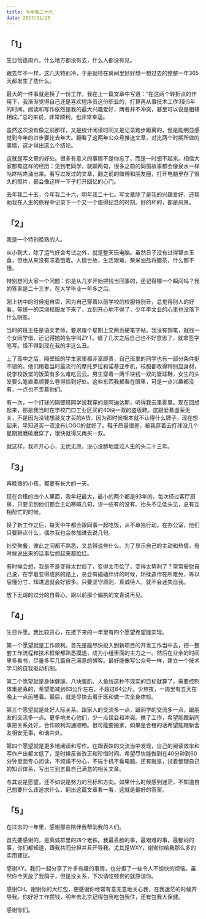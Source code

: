 ```yaml
---
title: 今年我二十六
data: 2017/11/25
---
```


## 「1」



生日恰逢周六，什么地方都没有去，什么人都没有见。



跟去年不一样，这几天特别冷，于是就待在房间里好好想一想过去的整整一年365天都发生了些什么。



最大的一件事就是换了一份工作。我在上一篇文章中写道：“在这两个转折点的作用下，我渐渐觉得自己还是喜欢程序员这份职业的，打算再从事技术工作3到5年的时间。阅读和写作依然是我的最大兴趣爱好，两者并不冲突，甚至可以说是相辅相成。”总的来说，非常顺利，也非常幸运。



虽然这次没有像之前那样，又是统计阅读时间又是记录跑步距离的，但是能明显感觉到今年的进步要比去年大。翻看了这两年公众号推送文章，对比两个时期所做的事情，这才得出这么个结论。



这就是写文章的好处。很多有意义的事情不是你忘了，而是一时想不起来。相信大家都有这样的经历：见到老同学，就聊两句，很多之前的同窗故事都会像泉水一样咕咚咕咚涌出来。看写过发过的文章，翻之前的微博和朋友圈，打开电脑里存了很久的照片，都会像这样一下子打开回忆的心门。



去年我二十五，今年我二十六，明年我二十七。写文章除了是我的兴趣爱好，还帮助我在人生的旅程中记录下一个又一个值得纪念的时刻。好的坏的，都是风景。



## 「2」



我是一个特别晚熟的人。



从小到大，除了运气好会考试之外，就是整天玩电脑。虽然日子没有过得锦衣玉食，但也从来没有冻着饿着。人情世故，生活艰难，柴米油盐将醋茶，什么都不懂。



特别想问大家一个问题：你是从几岁开始把钱当回事的，还记得哪一个瞬间吗？我的答案是二十三岁，在大学毕业一年多之后。



刚上初中的时候挺自卑，因为自己穿着以前学校的校服特别丑，总觉得别人的好看。等统一的深圳校服发下来了，立刻开心地不得了，少年李文业的心里也没落下什么阴影。



当时的班主任是语文老师，要求每个星期上交两页硬笔字帖。我没有钢笔，就找一个女同学借，还记得她的名字叫ZYT。借了几次之后自己也不好意思了，就拿签字笔写。怪不得到现在我的字这么丑。



上了高中之后，隔壁班的学生家里都非富即贵，自己班里的同学也有一部分条件挺不错的。他们用着当时最流行的摩托罗拉和诺基亚手机，校服都改得特别显身材，说学校饭堂的饭菜有多么难吃云云。男生穿着一两千块钱一双的篮球鞋，女生的头发要么笔直柔顺要么卷得恰到好处。这些东西我都看在眼里，可是一点兴趣都没有，一点也不羡慕他们。



有一次，一个打球的隔壁班同学说我穿的是阿迪达斯，听得我云里雾里。现在回想起来，那是我当时在学校门口工业区买的40块一双的盗版鞋。这跟爱慕虚荣无关，不是因为没钱想装叉才买的A货，因为那时候根本就不认得什么牌子。现在想起来，早知道买一双没有LOGO的就好了。鞋子质量很差，被我穿着去打球没几个星期就磨破磨穿了，很快就得又再买一双。



就这样，我开开心心，无忧无虑，没心没肺地度过人生的头二十三年。



## 「3」



再晚熟的小孩，都要有长大的一天。



现在合租的四个人里面，我年纪最大，最小的两个都是93年的。每次经过客厅厨房，只要见到他们都会主动寒暄几句，讲一些有的没有。抬头不见低头见，总有互相帮忙的时候。



换了新工作之后，每天中午都会跟同事一起吃饭，从不单独行动。在办公室，他们只要聊点什么，偶尔我也会参加进去说几句。



社交聚餐，彼此之间都不熟悉，又总得说些什么。为了显示自己的主动和热情，有时候说出来的话事后想起来都脸红。



有时候会想，我是不是变得太世俗了，变得太市侩了，变得太势利了？常常安慰自己说，在学着变得成熟的路上，总会有磕磕绊绊的时候，矫揉造作在所难免，等以后懂分寸、知进退就会好很多。只要坚守原则，真诚待人，就不会迷失自我。



放下无谓的过分的自尊心，跟以前那个偏执的文青说再见。



## 「4」



生日许愿。我比较贪心，在接下来的一年里有四个愿望希望能实现。



第一个愿望就是工作顺利。首先是能尽快投入到新项目的开发工作当中去，把一整套工作流程和技术框架都熟悉摸透，成为小组里面的主力之一。然后在业余的时间里多看书，尽量多写几篇自己满意的博客。最好能像写公众号一样，建立一个技术学习的自我驱动机制。



第二个愿望就是身体健康。八块腹肌、人鱼线这种不现实的目标就算了，需要控制体重是真的，希望能减到63公斤左右，不超过64公斤。少熬夜，一周里有五天在晚上一点前睡着。最后，就是尽快去看牙医和做一次全身体检。



第三个愿望就是处好人际关系。跟家人的交流多一点，跟同学的交流多一点，跟朋友的交流多一点。更多地关心他们，少一点误会和冲突。换了工作，希望能跟新同事把关系处好，合作顺利沟通顺畅。很可能要搬家，如果是合租的话希望能跟新舍友相安无事，和谐共处。



第四个愿望就是更多地阅读和写作。在跟表妹的交流当中发现，自己的阅读效率和写作产出都太低了，是时候反省改正和珍惜时间。希望尽快能做到在40分钟到60分钟里面专心阅读，不烦躁不分心，不玩手机不看电脑。还有就是，试着整理自己的知识体系，写出三到五篇自己满意的相关文章。



与其说是愿望，还不如说是努力的目标和方向。如果什么时候感到迷茫，不知道自己想要什么该追求什么，翻出这篇文章看一看，这就是最好的答案。



## 「5」



在过去的一年里，感谢那些陪伴我帮助我的人们。



首先要感谢的，是真诚群里的四个老铁。我最丢脸的事，最艰难的事，最郁闷的事，你们都知道，跟我共同分担并且开导我。尤其是WXY，谢谢你给我那么多的实用建议。



感谢XY。我们一起分享了许多有趣的事情，也分担了一些令人不愉快的烦恼。虽然你今天放了我鸽子，但是没关系，下次请吃顿贵的就原谅你。



感谢CH。谢谢你的大红包，更感谢你经常有意无意地关心我，在我迷茫的时候开导我。你好好工作攒钱，明年去北京记得包我吃包我住，还有包我大保健。



感谢你们。
